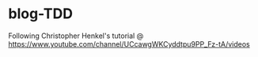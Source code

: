 # blog-TDD
Following Christopher Henkel's tutorial @ https://www.youtube.com/channel/UCcawgWKCyddtpu9PP_Fz-tA/videos
